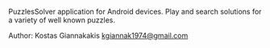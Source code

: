 PuzzlesSolver application for Android devices. Play and search solutions for a variety of well known puzzles.

Author: Kostas Giannakakis kgiannak1974@gmail.com